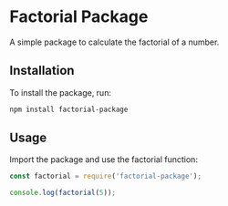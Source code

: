 # Factorial Package

A simple package to calculate the factorial of a number.

## Installation

To install the package, run:

```bash
npm install factorial-package
```

## Usage
Import the package and use the factorial function:

```js
const factorial = require('factorial-package');

console.log(factorial(5));
```